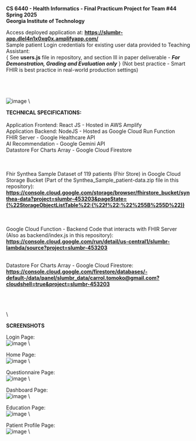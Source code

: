 **CS 6440 - Health Informatics - Final Practicum Project for Team #44**  \
**Spring 2025** \
**Georgia Institute of Technology**


Access deployed application at:   **https://slumbr-app.dlel4n1x0xq0x.amplifyapp.com/**   \
Sample patient Login credentials for existing user data provided to Teaching Assistant:\
{ See **users.js** file in repository, and section III in paper deliverable - ***For Demonstration, Grading and Evaluation only*** } 
(Not best practice - Smart FHIR is best practice in real-world production settings)
\
\
\
\
\
![image](https://github.com/user-attachments/assets/3390aff9-62e4-4ca2-8624-191be38de519) \



**TECHNICAL SPECIFICATIONS:**  \
\
Application Frontend:  React JS - Hosted in AWS Amplify \
Application Backend: NodeJS - Hosted as Google Cloud Run Function \
FHIR Server - Google Healthcare API \
AI Recommendation - Google Gemini API \
Datastore For Charts Array - Google Cloud Firestore 

\
\
Fhir Synthea Sample Dataset of 119 patients (Fhir Store) in Google Cloud Storage Bucket (Part of the Synthea_Sample_patient-data.zip file in this repository): \
**https://console.cloud.google.com/storage/browser/fhirstore_bucket/synthea-data?project=slumbr-453203&pageState=(%22StorageObjectListTable%22:(%22f%22:%22%255B%255D%22))**

\
\
Google Cloud Function - Backend Code that interacts with FHIR Server (Also as backend/index.js in this repository):
**https://console.cloud.google.com/run/detail/us-central1/slumbr-lambda/source?project=slumbr-453203**

\
Datastore For Charts Array - Google Cloud Firestore:
**https://console.cloud.google.com/firestore/databases/-default-/data/panel/slumbr_data/carrol.tomoko@gmail.com?cloudshell=true&project=slumbr-453203**

\
\
\
\

**SCREENSHOTS**

Login Page: \
![image](https://github.com/user-attachments/assets/51266bcd-bccd-4cf2-84a0-c5fa324bb08d)  \

Home Page: \
![image](https://github.com/user-attachments/assets/eb5f1d4e-01eb-4398-8a56-d5dd56e4cf97) \

Questionnaire Page: \
![image](https://github.com/user-attachments/assets/0f3d897a-ae97-4d78-b6d5-ee7cde886ad2) \

Dashboard Page: \
![image](https://github.com/user-attachments/assets/752e3b58-687b-43df-b984-f4ee8d9ac337) \

Education Page: \
![image](https://github.com/user-attachments/assets/564371a9-1270-40e7-aef3-4911904d34da) \

Patient Profile Page: \
![image](https://github.com/user-attachments/assets/1fab5901-2cb1-4060-87ef-711918edbc4f) \
